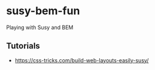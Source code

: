 # susy-bem-fun
Playing with Susy and BEM

## Tutorials
- https://css-tricks.com/build-web-layouts-easily-susy/